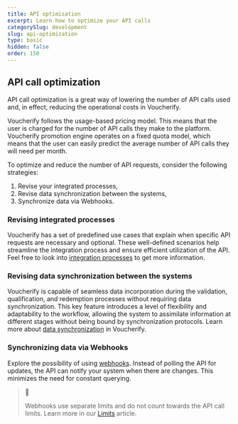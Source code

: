 ```yaml
---
title: API optimization
excerpt: Learn how to optimize your API calls
categorySlug: development
slug: api-optimization
type: basic
hidden: false
order: 150
---
```


## API call optimization

API call optimization is a great way of lowering the number of API calls used and, in effect, reducing the operational costs in Voucherify.

Voucherify follows the usage-based pricing model. This means that the user is charged for the number of API calls they make to the platform. Voucherify promotion engine operates on a fixed quota model, which means that the user can easily predict the average number of API calls they will need per month.

To optimize and reduce the number of API requests, consider the following strategies:

1. Revise your integrated processes,
2. Revise data synchronization between the systems,
3. Synchronize data via Webhooks.

### Revising integrated processes

Voucherify has a set of predefined use cases that explain when specific API requests are necessary and optional. These well-defined scenarios help streamline the integration process and ensure efficient utilization of the API. Feel free to look into [integration processes](doc:integration-processes) to get more information.

### Revising data synchronization between the systems

Voucherify is capable of seamless data incorporation during the validation, qualification, and redemption processes without requiring data synchronization. This key feature introduces a level of flexibility and adaptability to the workflow, allowing the system to assimilate information at different stages without being bound by synchronization protocols. Learn more about [data synchronization](doc:data-synchronization) in Voucherify.

### Synchronizing data via Webhooks

Explore the possibility of using [webhooks](https://support.voucherify.io/article/68-webhooks-notifications). Instead of polling the API for updates, the API can notify your system when there are changes. This minimizes the need for constant querying.

> 📘
>
>Webhooks use separate limits and do not count towards the API call limits. Learn more in our [Limits](doc:limits) article.